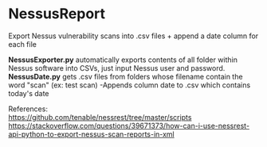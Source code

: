 # NessusReport
Export Nessus vulnerability scans into .csv files + append a date column for each file

**NessusExporter.py** automatically exports contents of all folder within Nessus software into CSVs, just input Nessus user and password.
<br />
**NessusDate.py** gets .csv files from folders whose filename contain the word "scan" (ex: test scan)
  -Appends column date to .csv which contains today's date
  
  References:<br />
  https://github.com/tenable/nessrest/tree/master/scripts <br />
  https://stackoverflow.com/questions/39671373/how-can-i-use-nessrest-api-python-to-export-nessus-scan-reports-in-xml
